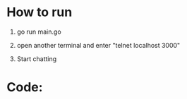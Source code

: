 # How to run

1. go run main.go

2. open another terminal and enter "telnet localhost 3000"

3. Start chatting


# Code:


